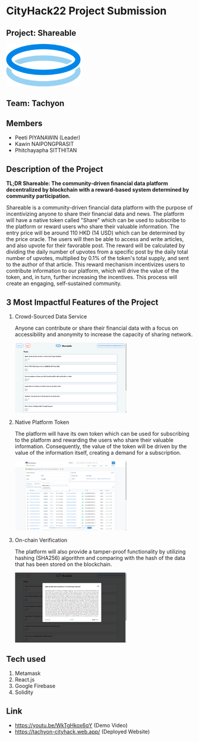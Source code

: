 # CityHack22 Project Submission
## Project: Shareable
<img src="/resource/icon.png" width="200" alt="project_logo"/>

## Team: Tachyon
## Members
- Peeti PIYANAWIN (Leader)
- Kawin NAIPONGPRASIT
- Phitchayapha SITTHITAN

## Description of the Project
**TL;DR Shareable: The community-driven financial data platform decentralized by blockchain with a reward-based system determined by community participation.**

Shareable is a community-driven financial data platform with the purpose of incentivizing anyone to share their financial data and news. The platform will have a native token called "Share" which can be used to subscribe to the platform or reward users who share their valuable information. The entry price will be around 110 HKD (14 USD) which can be determined by the price oracle. The users will then be able to access and write articles, and also upvote for their favorable post. The reward will be calculated by dividing the daily number of upvotes from a specific post by the daily total number of upvotes, multiplied by 0.1% of the token's total supply, and sent to the author of that article. This reward mechanism incentivizes users to contribute information to our platform, which will drive the value of the token, and, in turn, further increasing the incentives. This process will create an engaging, self-sustained community.


## 3 Most Impactful Features of the Project

1. Crowd-Sourced Data Service
   
   Anyone can contribute or share their financial data with a focus on accessibility and anonymity to increase the capacity of sharing network.
   
   <img src="/resource/Feature1.png" width="300" alt="project_logo"/>

2. Native Platform Token
   
   The platform will have its own token which can be used for subscribing to the platform and rewarding the users who share their valuable information.
   Consequently, the value of the token will be driven by the value of the information itself, creating a demand for a subscription.

   <img src="/resource/Feature2.png" width="300" alt="project_logo"/>


3. On-chain Verification
   
   The platform will also provide a tamper-proof functionality by utilizing hashing (SHA256) algorithm and comparing with the hash of the data that has been stored on the          blockchain.
   
   <img src="/resource/Feature3.png" width="300" alt="project_logo"/>

## Tech used
1. Metamask
2. React.js
3. Google Firebase
4. Solidity

## Link
- https://youtu.be/WkTgHkox6qY         (Demo Video)
- https://tachyon-cityhack.web.app/    (Deployed Website)
